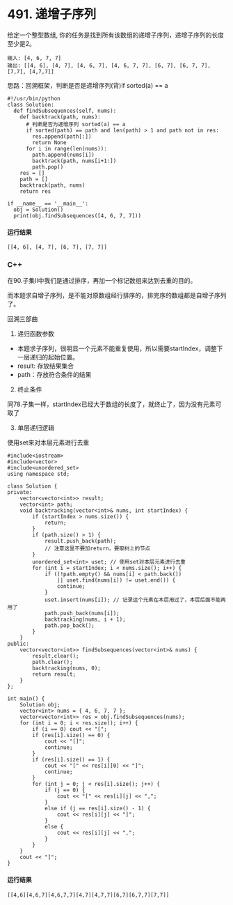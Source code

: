 # 491. 递增子序列
给定一个整型数组, 你的任务是找到所有该数组的递增子序列，递增子序列的长度至少是2。

    输入: [4, 6, 7, 7]
    输出: [[4, 6], [4, 7], [4, 6, 7], [4, 6, 7, 7], [6, 7], [6, 7, 7], [7,7], [4,7,7]]

思路：回溯框架，判断是否是递增序列(背)if sorted(a) == a

    #!/usr/bin/python
    class Solution:
      def findSubsequences(self, nums):
        def backtrack(path, nums):
          # 判断是否为递增序列 sorted(a) == a
          if sorted(path) == path and len(path) > 1 and path not in res:
            res.append(path[:])
            return None
          for i in range(len(nums)):
            path.append(nums[i])
            backtrack(path, nums[i+1:])
            path.pop()
        res = []
        path = []
        backtrack(path, nums)
        return res

    if __name__ == '__main__':
      obj = Solution()
      print(obj.findSubsequences([4, 6, 7, 7]))

#### 运行结果
    [[4, 6], [4, 7], [6, 7], [7, 7]]

### C++

在90.子集II中我们是通过排序，再加一个标记数组来达到去重的目的。

而本题求自增子序列，是不能对原数组经行排序的，排完序的数组都是自增子序列了。

回溯三部曲

1. 递归函数参数
* 本题求子序列，很明显一个元素不能重复使用，所以需要startIndex，调整下一层递归的起始位置。
* result: 存放结果集合
* path：存放符合条件的结果

2. 终止条件

同78.子集一样，startIndex已经大于数组的长度了，就终止了，因为没有元素可取了

3. 单层递归逻辑

使用set来对本层元素进行去重

    #include<iostream>
    #include<vector>
    #include<unordered_set>
    using namespace std;

    class Solution {
    private:
        vector<vector<int>> result;
        vector<int> path;
        void backtracking(vector<int>& nums, int startIndex) {
            if (startIndex > nums.size()) {
                return;
            }
            if (path.size() > 1) {
                result.push_back(path);
                // 注意这里不要加return，要取树上的节点
            }
            unordered_set<int> uset; // 使用set对本层元素进行去重
            for (int i = startIndex; i < nums.size(); i++) {
                if ((!path.empty() && nums[i] < path.back())
                    || uset.find(nums[i]) != uset.end()) {
                    continue;
                }
                uset.insert(nums[i]); // 记录这个元素在本层用过了，本层后面不能再用了
                path.push_back(nums[i]);
                backtracking(nums, i + 1);
                path.pop_back();
            }
        }
    public:
        vector<vector<int>> findSubsequences(vector<int>& nums) {
            result.clear();
            path.clear();
            backtracking(nums, 0);
            return result;
        }
    };

    int main() {
        Solution obj;
        vector<int> nums = { 4, 6, 7, 7 };
        vector<vector<int>> res = obj.findSubsequences(nums);
        for (int i = 0; i < res.size(); i++) {
            if (i == 0) cout << "[";
            if (res[i].size() == 0) {
                cout << "[]";
                continue;
            }
            if (res[i].size() == 1) {
                cout << "[" << res[i][0] << "]";
                continue;
            }
            for (int j = 0; j < res[i].size(); j++) {
                if (j == 0) {
                    cout << "[" << res[i][j] << ",";
                }
                else if (j == res[i].size() - 1) {
                    cout << res[i][j] << "]";
                }
                else {
                    cout << res[i][j] << ",";
                }
            }
        }
        cout << "]";
    }
#### 运行结果
    [[4,6][4,6,7][4,6,7,7][4,7][4,7,7][6,7][6,7,7][7,7]]
